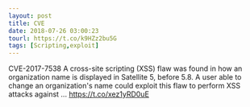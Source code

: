 ```yaml
---
layout: post
title: CVE
date: 2018-07-26 03:00:23
tourl: https://t.co/k9HZz2bu5G
tags: [Scripting,exploit]
---
```

CVE-2017-7538 A cross-site scripting (XSS) flaw was found in how an organization name is displayed in Satellite 5, before 5.8. A user able to change an organization's name could exploit this flaw to perform XSS attacks against ... https://t.co/xez1yRD0uE